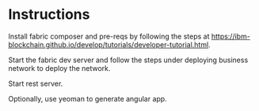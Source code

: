 # Instructions

Install fabric composer and pre-reqs by following the steps at https://ibm-blockchain.github.io/develop/tutorials/developer-tutorial.html.

Start the fabric dev server and follow the steps under deploying business network to deploy the network.

Start rest server.

Optionally, use yeoman to generate angular app. 
